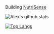 Building [NutriSense](https://nutrisense.io)

![Alex's github stats](https://github-readme-stats.vercel.app/api?username=skryl&count_private=true&show_icons=true)  

[![Top Langs](https://github-readme-stats.vercel.app/api/top-langs/?username=skryl&count_private=true&layout=compact)](https://github.com/anuraghazra/github-readme-stats)
